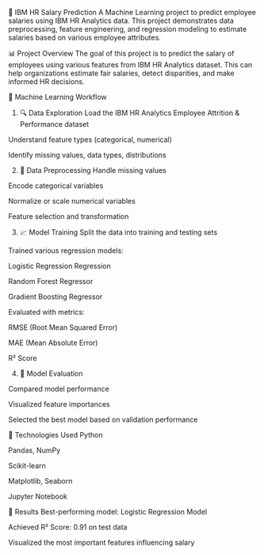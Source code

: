 💼 IBM HR Salary Prediction
A Machine Learning project to predict employee salaries using IBM HR Analytics data. This project demonstrates data preprocessing, feature engineering, and regression modeling to estimate salaries based on various employee attributes.

📊 Project Overview
The goal of this project is to predict the salary of employees using various features from IBM HR Analytics dataset. This can help organizations estimate fair salaries, detect disparities, and make informed HR decisions.

🧠 Machine Learning Workflow
1. 🔍 Data Exploration
Load the IBM HR Analytics Employee Attrition & Performance dataset

Understand feature types (categorical, numerical)

Identify missing values, data types, distributions

2. 🧼 Data Preprocessing
Handle missing values 

Encode categorical variables 

Normalize or scale numerical variables

Feature selection and transformation

3. 📈 Model Training
Split the data into training and testing sets

Trained various regression models:

Logistic Regression Regression

Random Forest Regressor

Gradient Boosting Regressor

Evaluated with metrics:

RMSE (Root Mean Squared Error)

MAE (Mean Absolute Error)

R² Score

4. 🧪 Model Evaluation
   
Compared model performance

Visualized feature importances

Selected the best model based on validation performance


🔧 Technologies Used
Python

Pandas, NumPy

Scikit-learn

Matplotlib, Seaborn

Jupyter Notebook

📌 Results
Best-performing model: Logistic Regression Model

Achieved R² Score: 0.91 on test data

Visualized the most important features influencing salary
